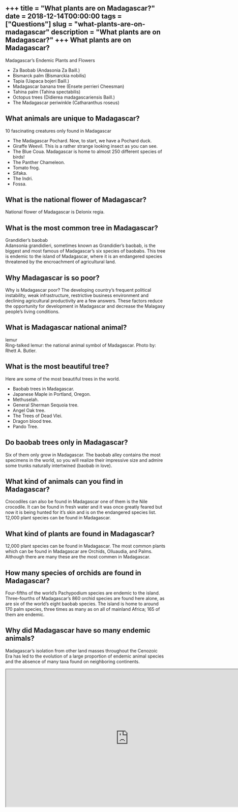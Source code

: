 +++
title = "What plants are on Madagascar?"
date = 2018-12-14T00:00:00
tags = ["Questions"]
slug = "what-plants-are-on-madagascar"
description = "What plants are on Madagascar?"
+++
What plants are on Madagascar?
------------------------------

Madagascar’s Endemic Plants and Flowers

- Za Baobab (Andasonia Za Baill.)
- Bismarck palm (Bismarckia nobilis)
- Tapia (Uapaca bojeri Baill.)
- Madagascar banana tree (Ensete perrieri Cheesman)
- Tahina palm (Tahina spectabilis)
- Octopus trees (Didierea madagascariensis Baill.)
- The Madagascar periwinkle (Catharanthus roseus)

What animals are unique to Madagascar?
--------------------------------------

10 fascinating creatures only found in Madagascar

- The Madagascar Pochard. Now, to start, we have a Pochard duck.
- Giraffe Weevil. This is a rather strange looking insect as you can see.
- The Blue Coua. Madagascar is home to almost 250 different species of birds!
- The Panther Chameleon.
- Tomato frog.
- Sifaka.
- The Indri.
- Fossa.

What is the national flower of Madagascar?
------------------------------------------

National flower of Madagascar is Delonix regia.

What is the most common tree in Madagascar?
-------------------------------------------

Grandidier’s baobab  
Adansonia grandidieri, sometimes known as Grandidier’s baobab, is the biggest and most famous of Madagascar’s six species of baobabs. This tree is endemic to the island of Madagascar, where it is an endangered species threatened by the encroachment of agricultural land.

Why Madagascar is so poor?
--------------------------

Why is Madagascar poor? The developing country’s frequent political instability, weak infrastructure, restrictive business environment and declining agricultural productivity are a few answers. These factors reduce the opportunity for development in Madagascar and decrease the Malagasy people’s living conditions.

What is Madagascar national animal?
-----------------------------------

lemur  
Ring-talked lemur: the national animal symbol of Madagascar. Photo by: Rhett A. Butler.

What is the most beautiful tree?
--------------------------------

Here are some of the most beautiful trees in the world.

- Baobab trees in Madagascar.
- Japanese Maple in Portland, Oregon.
- Methuselah.
- General Sherman Sequoia tree.
- Angel Oak tree.
- The Trees of Dead Vlei.
- Dragon blood tree.
- Pando Tree.

Do baobab trees only in Madagascar?
-----------------------------------

Six of them only grow in Madagascar. The baobab alley contains the most specimens in the world, so you will realize their impressive size and admire some trunks naturally intertwined (baobab in love).

What kind of animals can you find in Madagascar?
------------------------------------------------

Crocodiles can also be found in Madagascar one of them is the Nile crocodile. It can be found in fresh water and it was once greatly feared but now it is being hunted for it’s skin and is on the endangered species list. 12,000 plant species can be found in Madagascar.

What kind of plants are found in Madagascar?
--------------------------------------------

12,000 plant species can be found in Madagascar. The most common plants which can be found in Madagascar are Orchids, Olluaudia, and Palms. Although there are many these are the most commen in Madagascar.

How many species of orchids are found in Madagascar?
----------------------------------------------------

Four-fifths of the world’s Pachypodium species are endemic to the island. Three-fourths of Madagascar’s 860 orchid species are found here alone, as are six of the world’s eight baobab species. The island is home to around 170 palm species, three times as many as on all of mainland Africa; 165 of them are endemic.

Why did Madagascar have so many endemic animals?
------------------------------------------------

Madagascar’s isolation from other land masses throughout the Cenozoic Era has led to the evolution of a large proportion of endemic animal species and the absence of many taxa found on neighboring continents.

<iframe allow="accelerometer; autoplay; clipboard-write; encrypted-media; gyroscope; picture-in-picture" allowfullscreen="" class="__youtube_prefs__  epyt-is-override  no-lazyload" data-no-lazy="1" data-origheight="433" data-origwidth="770" data-skipgform_ajax_framebjll="" height="433" id="_ytid_77679" loading="lazy" src="https://www.youtube.com/embed/aoBDyEPCmTc?enablejsapi=1&autoplay=0&cc_load_policy=0&cc_lang_pref=&iv_load_policy=1&loop=0&modestbranding=0&rel=1&fs=1&playsinline=0&autohide=2&theme=dark&color=red&controls=1&" title="YouTube player" width="770"></iframe>